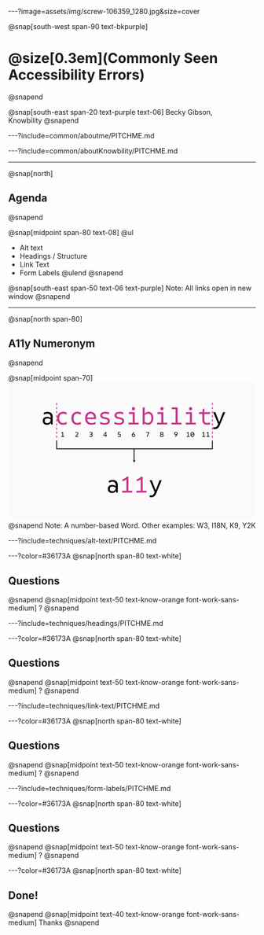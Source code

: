 ---?image=assets/img/screw-106359_1280.jpg&size=cover

@snap[south-west span-90 text-bkpurple]
# @size[0.3em](Commonly Seen Accessibility Errors)
@snapend


@snap[south-east span-20 text-purple text-06]
Becky Gibson,<br>Knowbility
@snapend

---?include=common/aboutme/PITCHME.md

---?include=common/aboutKnowbility/PITCHME.md

---
@snap[north]
## Agenda
@snapend

@snap[midpoint span-80 text-08]
@ul[](false)
- Alt text
- Headings / Structure
- Link Text
- Form Labels
@ulend
@snapend

@snap[south-east span-50 text-06 text-purple]
Note: All links open in new window
@snapend

---
@snap[north span-80]
## A11y Numeronym
@snapend

@snap[midpoint span-70]
![a plus 11 letters plus y represents accessibility](/assets/img/a11y-numeronym.png)
@snapend
Note: A number-based Word. Other examples: W3, I18N, K9, Y2K

---?include=techniques/alt-text/PITCHME.md

---?color=#36173A
@snap[north span-80 text-white]
## Questions
@snapend
@snap[midpoint text-50 text-know-orange font-work-sans-medium]
?
@snapend

---?include=techniques/headings/PITCHME.md

---?color=#36173A
@snap[north span-80 text-white]
## Questions
@snapend
@snap[midpoint text-50 text-know-orange font-work-sans-medium]
?
@snapend

---?include=techniques/link-text/PITCHME.md

---?color=#36173A
@snap[north span-80 text-white]
## Questions
@snapend
@snap[midpoint text-50 text-know-orange font-work-sans-medium]
?
@snapend

---?include=techniques/form-labels/PITCHME.md


---?color=#36173A
@snap[north span-80 text-white]
## Questions
@snapend
@snap[midpoint text-50 text-know-orange font-work-sans-medium]
?
@snapend


---?color=#36173A
@snap[north span-80 text-white]
## Done!
@snapend
@snap[midpoint text-40 text-know-orange font-work-sans-medium]
Thanks
@snapend

